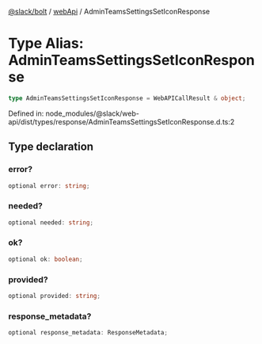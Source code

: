 [@slack/bolt](../../../../index.md) / [webApi](../index.md) / AdminTeamsSettingsSetIconResponse

# Type Alias: AdminTeamsSettingsSetIconResponse

```ts
type AdminTeamsSettingsSetIconResponse = WebAPICallResult & object;
```

Defined in: node\_modules/@slack/web-api/dist/types/response/AdminTeamsSettingsSetIconResponse.d.ts:2

## Type declaration

### error?

```ts
optional error: string;
```

### needed?

```ts
optional needed: string;
```

### ok?

```ts
optional ok: boolean;
```

### provided?

```ts
optional provided: string;
```

### response\_metadata?

```ts
optional response_metadata: ResponseMetadata;
```
